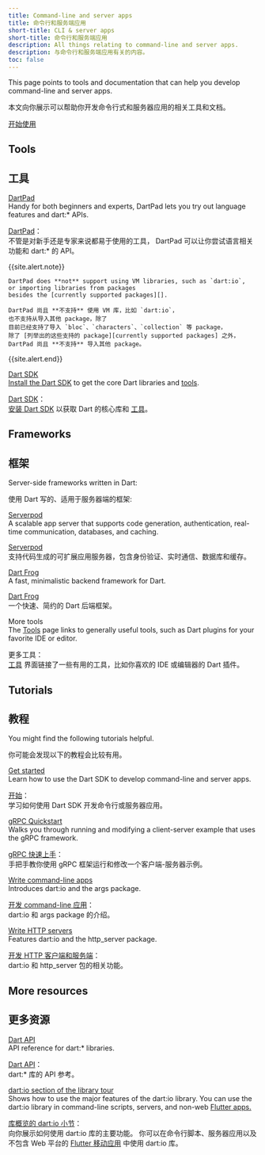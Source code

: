 ```yaml
---
title: Command-line and server apps
title: 命令行和服务端应用
short-title: CLI & server apps
short-title: 命令行和服务端应用
description: All things relating to command-line and server apps.
description: 与命令行和服务端应用有关的内容。
toc: false
---
```


This page points to tools and documentation
that can help you develop command-line and server apps.

本文向你展示可以帮助你开发命令行式和服务器应用的相关工具和文档。

<p class="text-center">
  <a href="/tutorials/server/get-started" class="btn btn-primary btn-lg">开始使用</a>
</p>


## Tools

## 工具

[DartPad](/tools/dartpad)
<br> Handy for both beginners and experts,
  DartPad lets you try out language features and dart:* APIs.

[DartPad](/tools/dartpad)：
<br> 不管是对新手还是专家来说都易于使用的工具，
  DartPad 可以让你尝试语言相关功能和 dart:* 的 API。

  {{site.alert.note}}

    DartPad does **not** support using VM libraries, such as `dart:io`,
    or importing libraries from packages
    besides the [currently supported packages][].

    DartPad 尚且 **不支持** 使用 VM 库，比如 `dart:io`，
    也不支持从导入其他 package，除了
    目前已经支持了导入 `bloc`、`characters`、`collection` 等 package，
    除了 [列举出的这些支持的 package][currently supported packages] 之外，
    DartPad 尚且 **不支持** 导入其他 package。
    
  {{site.alert.end}}

[currently supported packages]: https://github.com/dart-lang/dart-pad/wiki/Package-and-plugin-support#currently-supported-packages

[Dart SDK](/tools/sdk)
<br> [Install the Dart SDK](/get-dart) to get the core Dart
  libraries and [tools](/tools).

[Dart SDK](/tools/sdk)：
<br> [安装 Dart SDK](/get-dart) 以获取 Dart 的核心库和 [工具](/tools)。

## Frameworks

## 框架

Server-side frameworks written in Dart:

使用 Dart 写的、适用于服务器端的框架:

[Serverpod](https://serverpod.dev)
<br> A scalable app server that supports code generation,
  authentication, real-time communication, databases, and caching.

[Serverpod](https://serverpod.dev)
<br> 支持代码生成的可扩展应用服务器，包含身份验证、实时通信、数据库和缓存。

[Dart Frog](https://dartfrog.vgv.dev/)
<br> A fast, minimalistic backend framework for Dart.

[Dart Frog](https://dartfrog.vgv.dev/)
<br> 一个快速、简约的 Dart 后端框架。

More tools
<br> The [Tools](/tools) page links to generally useful tools,
  such as Dart plugins for your favorite IDE or editor.

更多工具：
<br> [工具](/tools) 界面链接了一些有用的工具，比如你喜欢的 IDE 或编辑器的 Dart 插件。

## Tutorials

## 教程

You might find the following tutorials helpful.

你可能会发现以下的教程会比较有用。

[Get started](/tutorials/server/get-started)
<br> Learn how to use the Dart SDK to develop command-line and server apps.

[开始](/tutorials/server/get-started)：
<br> 学习如何使用 Dart SDK 开发命令行或服务器应用。

[gRPC Quickstart](https://grpc.io/docs/languages/dart/quickstart/)
<br> Walks you through running and modifying a client-server example that uses the gRPC framework.

[gRPC 快速上手](https://grpc.io/docs/quickstart/dart.html)：
<br> 手把手教你使用 gRPC 框架运行和修改一个客户端-服务器示例。

[Write command-line apps](/tutorials/server/cmdline)
<br> Introduces dart:io and the args package.

[开发 command-line 应用](/tutorials/server/cmdline)：
<br> dart:io 和 args package 的介绍。

[Write HTTP servers](/tutorials/server/httpserver)
<br> Features dart:io and the http_server package.

[开发 HTTP 客户端和服务端](/tutorials/server/httpserver)：
<br> dart:io 和 http_server 包的相关功能。

## More resources

## 更多资源

[Dart API]({{site.dart-api}}/{{site.data.pkg-vers.SDK.channel}})
<br> API reference for dart:* libraries.

[Dart API]({{site.dart_api}}/{{site.data.pkg-vers.SDK.channel}})：
<br> dart:* 库的 API 参考。

[dart:io section of the library tour](/guides/libraries/library-tour#dartio)
<br> Shows how to use the major features of the dart:io library.
  You can use the dart:io library in command-line scripts, servers, and
  non-web [Flutter apps.]({{site.flutter}})

[库概览的 dart:io 小节](/guides/libraries/library-tour/#dartio)：
<br> 向你展示如何使用 dart:io 库的主要功能。
你可以在命令行脚本、服务器应用以及不包含 Web 平台的
[Flutter 移动应用]({{site.flutter}}) 中使用 dart:io 库。
